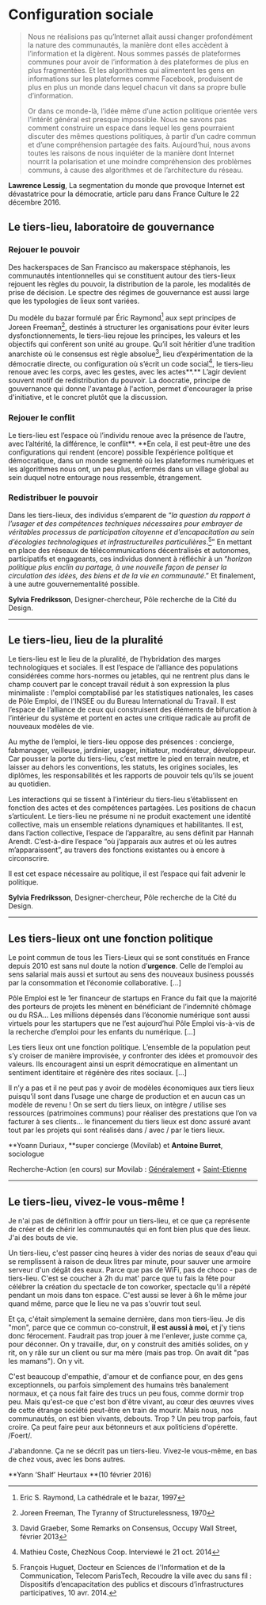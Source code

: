 # Configuration sociale

> Nous ne réalisions pas qu’Internet allait aussi changer profondément la nature des communautés, la manière dont elles accèdent à l’information et la digèrent. Nous sommes passés de plateformes communes pour avoir de l’information à des plateformes de plus en plus fragmentées. Et les algorithmes qui alimentent les gens en informations sur les plateformes comme Facebook, produisent de plus en plus un monde dans lequel chacun vit dans sa propre bulle d’information.
>
> Or dans ce monde-là, l’idée même d’une action politique orientée vers l’intérêt général est presque impossible. Nous ne savons pas comment construire un espace dans lequel les gens pourraient discuter des mêmes questions politiques, à partir d’un cadre commun et d’une compréhension partagée des faits. Aujourd’hui, nous avons toutes les raisons de nous inquiéter de la manière dont Internet nourrit la polarisation et une moindre compréhension des problèmes communs, à cause des algorithmes et de l’architecture du réseau.

**Lawrence Lessig**, La segmentation du monde que provoque Internet est dévastatrice pour la démocratie, article paru dans France Culture le 22 décembre 2016.

## Le tiers-lieu, laboratoire de gouvernance

### **Rejouer le pouvoir**

Des hackerspaces de San Francisco au makerspace stéphanois, les communautés intentionnelles qui se constituent autour des tiers-lieux rejouent les règles du pouvoir, la distribution de la parole, les modalités de prise de décision. Le spectre des régimes de gouvernance est aussi large que les typologies de lieux sont variées.

Du modèle du bazar formulé par Éric Raymond[^1] aux sept principes de Joreen Freeman[^2], destinés à structurer les organisations pour éviter leurs dysfonctionnements, le tiers-lieu rejoue les principes, les valeurs et les objectifs qui confèrent son unité au groupe. Qu’il soit héritier d’une tradition anarchiste où le consensus est règle absolue[^3], lieu d’expérimentation de la démocratie directe, ou configuration où s’écrit un code social[^4], le tiers-lieu renoue avec les corps, avec les gestes, avec les actes**.** L’agir devient souvent motif de redistribution du pouvoir. La doocratie, principe de gouvernance qui donne l'avantage à l'action, permet d'encourager la prise d'initiative, et le concret plutôt que la discussion.

### **Rejouer le conflit**

Le tiers-lieu est l’espace où l’individu renoue avec la présence de l’autre, avec l’altérité, la différence, le conflit**. **En cela, il est peut-être une des configurations qui rendent \(encore\) possible l’expérience politique et démocratique, dans un monde segmenté où les plateformes numériques et les algorithmes nous ont, un peu plus, enfermés dans un village global au sein duquel notre entourage nous ressemble, étrangement.

### **Redistribuer le pouvoir**

Dans les tiers-lieux, des individus s’emparent de “_la question du rapport à l’usager et des compétences techniques nécessaires pour embrayer de véritables processus de participation citoyenne et d’encapacitation au sein d’écologies technologiques et infrastructurelles particulières_.[^5]” En mettant en place des réseaux de télécommunications décentralisés et autonomes, participatifs et engageants, ces individus donnent à réfléchir à un “_horizon politique plus enclin au partage, à une nouvelle façon de penser la circulation des idées, des biens et de la vie en communauté_.” Et finalement, à une autre gouvernementalité possible.

**Sylvia Fredriksson**, Designer-chercheur, Pôle recherche de la Cité du Design.

---

## **Le tiers-lieu, lieu de la pluralité**

Le tiers-lieu est le lieu de la pluralité, de l’hybridation des marges technologiques et sociales. Il est l’espace de l’alliance des populations considérées comme hors-normes ou jetables, qui ne rentrent plus dans le champ couvert par le concept travail réduit à son expression la plus minimaliste : l'emploi comptabilisé par les statistiques nationales, les cases de Pôle Emploi, de l'INSEE ou du Bureau International du Travail. Il est l’espace de l’alliance de ceux qui construisent des éléments de bifurcation à l’intérieur du système et portent en actes une critique radicale au profit de nouveaux modèles de vie.

Au mythe de l’emploi, le tiers-lieu oppose des présences : concierge, fabmanager, veilleuse, jardinier, usager, initiateur, modérateur, développeur. Car pousser la porte du tiers-lieu, c’est mettre le pied en terrain neutre, et laisser au dehors les conventions, les statuts, les origines sociales, les diplômes, les responsabilités et les rapports de pouvoir tels qu’ils se jouent au quotidien.

Les interactions qui se tissent à l’intérieur du tiers-lieu s’établissent en fonction des actes et des compétences partagées. Les positions de chacun s’articulent. Le tiers-lieu ne présume ni ne produit exactement une identité collective, mais un ensemble relations dynamiques et habilitantes. Il est, dans l’action collective, l’espace de l’apparaître, au sens définit par Hannah Arendt. C’est-à-dire l’espace “où j’apparais aux autres et où les autres m’apparaissent”, au travers des fonctions existantes ou à encore à circonscrire.

Il est cet espace nécessaire au politique, il est l’espace qui fait advenir le politique.

**Sylvia Fredriksson**, Designer-chercheur, Pôle recherche de la Cité du Design.

---

## **Les tiers-lieux ont une fonction politique**

Le point commun de tous les Tiers-Lieux qui se sont constitués en France depuis 2010 est sans nul doute la notion d’**urgence**. Celle de l’emploi au sens salarial mais aussi et surtout au sens des nouveaux business poussés par la consommation et l’économie collaborative. \[...\]

Pôle Emploi est le 1er financeur de startups en France du fait que la majorité des porteurs de projets les mènent en bénéficiant de l’indemnité chômage ou du RSA… Les millions dépensés dans l’économie numérique sont aussi virtuels pour les startupers que ne l’est aujourd’hui Pôle Emploi vis-à-vis de la recherche d’emploi pour les enfants du numérique. \[...\]

Les tiers lieux ont une fonction politique. L’ensemble de la population peut s’y croiser de manière improvisée, y confronter des idées et promouvoir des valeurs. Ils encouragent ainsi un esprit démocratique en alimentant un sentiment identitaire et régénère des rites sociaux. \[...\]

Il n’y a pas et il ne peut pas y avoir de modèles économiques aux tiers lieux puisqu’il sont dans l’usage une charge de production et en aucun cas un modèle de revenu ! On se sert du tiers lieux, on intègre / utilise ses ressources \(patrimoines communs\) pour réaliser des prestations que l’on va facturer à ses clients… le financement du tiers lieux est donc assuré avant tout par les projets qui sont réalisés dans / avec / par le tiers lieux.

**Yoann Duriaux, **super concierge \(Movilab\) et **Antoine Burret**, sociologue

Recherche-Action \(en cours\) sur Movilab : [Généralement](http://movilab.org/index.php?title=Les_modèles_économiques_des_Tiers_Lieux) + [Saint-Etienne](http://movilab.org/index.php?title=Les_modèles_économiques_des_Tiers_Lieux_Stéphanois)

---

## **Le tiers-lieu, vivez-le vous-même !**

Je n'ai pas de définition à offrir pour un tiers-lieu, et ce que ça représente de créer et de chérir les communautés qui en font bien plus que des lieux. J'ai des bouts de vie.

Un tiers-lieu, c'est passer cinq heures à vider des norias de seaux d'eau qui se remplissent à raison de deux litres par minute, pour sauver une armoire serveur d'un dégât des eaux. Parce que pas de WiFi, pas de choco - pas de tiers-lieu. C'est se coucher à 2h du mat' parce que tu fais la fête pour célébrer la création du spectacle de ton coworker, spectacle qu'il a répété pendant un mois dans ton espace. C'est aussi se lever à 6h le même jour quand même, parce que le lieu ne va pas s'ouvrir tout seul.

Et ça, c'était simplement la semaine dernière, dans mon tiers-lieu. Je dis "mon", parce que ce commun co-construit, **il est aussi à moi,** et j'y tiens donc férocement. Faudrait pas trop jouer à me l'enlever, juste comme ça, pour déconner. On y travaille, dur, on y construit des amitiés solides, on y rit, on y râle sur un client ou sur ma mère \(mais pas trop. On avait dit "pas les mamans"\). On y vit.

C'est beaucoup d'empathie, d'amour et de confiance pour, en des gens exceptionnels, ou parfois simplement des humains très banalement normaux, et ça nous fait faire des trucs un peu fous, comme dormir trop peu. Mais qu'est-ce que c'est bon d'être vivant, au cœur des œuvres vives de cette étrange société peut-être en train de mourir. Mais nous, nos communautés, on est bien vivants, debouts. Trop ? Un peu trop parfois, faut croire. Ça peut faire peur aux bétonneurs et aux politiciens d'opérette. /Foert/.

J'abandonne. Ça ne se décrit pas un tiers-lieu. Vivez-le vous-même, en bas de chez vous, avec les bons autres.

**Yann ‘Shalf’ Heurtaux **\(10 février 2016\)

[^1]: Eric S. Raymond, La cathédrale et le bazar, 1997

[^2]: Joreen Freeman, The Tyranny of Structurelessness, 1970

[^3]: David Graeber, Some Remarks on Consensus, Occupy Wall Street, février 2013

[^4]: Mathieu Coste, ChezNous Coop. Interviewé le 21 oct. 2014

[^5]: François Huguet, Docteur en Sciences de l'Information et de la Communication, Telecom ParisTech, Recoudre la ville avec du sans fil : Dispositifs d’encapacitation des publics et discours d’infrastructures participatives, 10 avr. 2014.

